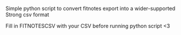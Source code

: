 Simple python script to convert fitnotes export into a wider-supported Strong csv format

Fill in FITNOTESCSV with your CSV before running python script <3
